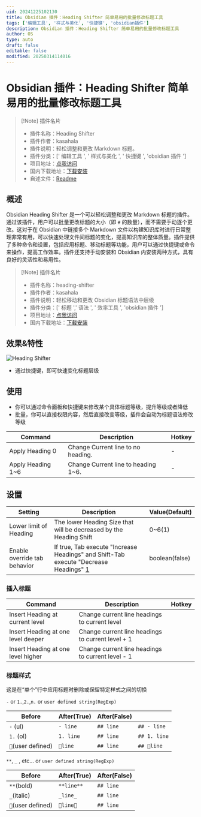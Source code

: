 ```yaml
---
uid: 20241225102130
title: Obsidian 插件：Heading Shifter 简单易用的批量修改标题工具
tags: ['编辑工具', '样式与美化', '快捷键', 'obsidian插件']
description: Obsidian 插件：Heading Shifter 简单易用的批量修改标题工具
author: OS
type: auto
draft: false
editable: false
modified: 20250314114016
---
```


# Obsidian 插件：Heading Shifter 简单易用的批量修改标题工具

> [!Note] 插件名片
> - 插件名称：Heading Shifter
> - 插件作者：kasahala
> - 插件说明：轻松调整和更改 Markdown 标题。
> - 插件分类：[' 编辑工具 ', ' 样式与美化 ', ' 快捷键 ', 'obsidian 插件 ']
> - 项目地址：[点我访问](https://github.com/k4a-l/obsidian-heading-shifter)
> - 国内下载地址：[下载安装](https://pkmer.cn/products/plugin/pluginMarket/?obsidian-heading-shifter)
> - 自述文件：[Readme](https://ghproxy.net/https://raw.githubusercontent.com/k4a-l/obsidian-heading-shifter/main/README.md)

## 概述

Obsidian Heading Shifter 是一个可以轻松调整和更改 Markdown 标题的插件。通过该插件，用户可以批量更改标题的大小（即 `#` 的数量），而不需要手动逐个更改。这对于在 Obsidian 中链接多个 Markdown 文件以构建知识库时进行日常整理非常有用，可以快速处理文件间标题的变化，提高知识库的整体质量。插件提供了多种命令和设置，包括应用标题、移动标题等功能，用户可以通过快捷键或命令来操作，提高工作效率。插件还支持手动安装和 Obsidian 内安装两种方式，具有良好的灵活性和易用性。

> [!Note] 插件名片
> - 插件名称：heading-shifter
> - 插件作者：kasahala
> - 插件说明：轻松移动和更改 Obsidian 标题语法中层级
> - 插件分类：[' 标题 ',' 语法 ', ' 效率工具 ', 'obsidian 插件 ']
> - 项目地址：[点我访问](https://github.com/k4a-l/obsidian-heading-shifter)
> - 国内下载地址：[下载安装](https://pkmer.cn/products/plugin/pluginMarket/?heading-shifter)

## 效果&特性

![Heading Shifter](https://cdn.pkmer.cn/covers/obsidian-heading-shifter.gif!pkmer)

- 通过快捷键，即可快速变化标题层级

## 使用

- 你可以通过命令面板和快捷键来修改某个具体标题等级，提升等级或者降低
- 批量，你可以直接权限内容，然后直接改变等级，插件会自动为标题语法修改等级

| Command           | Description                         | Hotkey |
| ----------------- | ----------------------------------- | ------ |
| Apply Heading 0   | Change Current line to no heading.  | -      |
| Apply Heading 1~6 | Change Current line to heading 1~6. | -      |

## 设置

| Setting                      | Description                                                                                                                                                                                                     | Value(Default) |
| ---------------------------- | --------------------------------------------------------------------------------------------------------------------------------------------------------------------------------------------------------------- | -------------- |
| Lower limit of Heading       | The lower Heading Size that will be decreased by the Heading Shift                                                                                                                                              | 0~6(1)         |
| Enable override tab behavior | If true, Tab execute "Increase Headings" and Shift-Tab execute "Decrease Headings" [1](https://github.com/k4a-l/obsidian-heading-shifter?tab=readme-ov-file#user-content-fn-2-a395938d2b6e2b867a4dc18ed4d7ea65) | boolean(false) |

### 插入标题

| Command                            | Description                                       | Hotkey |
| ---------------------------------- | ------------------------------------------------- | ------ |
| Insert Heading at current level    | Change current line headings to current level     |        |
| Insert Heading at one level deeper | Change current line headings to current level + 1 |        |
| Insert Heading at one level higher | Change current line headings to current level - 1 |        |

### 标题样式

这是在“单个”行中应用标题时删除或保留特定样式之间的切换

`-` or `1.`,`2.`,`n.` or `user defined string(RegExp)`

| Before             | After(True) | After(False) |              |
| ------------------ | ----------- | ------------ | ------------ |
| `-` (ul)           | `- line`    | `## line`    | `## - line`  |
| `1.` (ol)          | `1. line`   | `## line`    | `## 1. line` |
| `🤔`(user defined) | `🤔line`    | `## line`    | `## 🤔line`  |

`**`, `_` , etc... or `user defined string(RegExp)`

|Before|After(True)|After(False)|
|---|---|---|
|`**`(bold)|`**line**`|`## line`|`## **line**`|
|`_`(italic)|`_line_`|`## line`|`## _line_`|
|`🤔`(user defined)|`🤔line🤔`|`## line`|`## 🤔line🤔`|